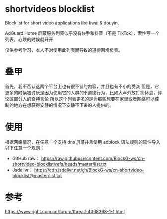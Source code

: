 # shortvideos blocklist
Blocklist for short video applications like kwai &amp; douyin.

AdGuard Home 屏蔽服务列表似乎没有快手和抖音（不是 TikTok），索性写一个列表，心烦的时候就开开

仅供参考学习，本人不对使用此列表而导致的道德困境负责。

# 叠甲
首先，我不否认这两个平台上也有很不错的内容，并且也有不小的受众
但是，它更多的时候被讨厌是因为使用它的人群的不道德行为，比如大声外放打扰休息，评论区部分人的奇特言论
所以这个列表更多的是为那些想要在家里或者网络可以控制的地方在想获得安静的情况下安静不下来的人提供的。

# 使用
根据网络情况，在任意一个支持 dns 屏蔽并且使用 adblock 语法规则的软件导入以下任意一个规则：

- GitHub raw： https://raw.githubusercontent.com/BlockG-ws/cn-shortvideo-blocklist/refs/heads/master/list.txt
- Jsdelivr： https://cdn.jsdelivr.net/gh/BlockG-ws/cn-shortvideo-blocklist@master/list.txt

# 参考
https://www.right.com.cn/forum/thread-4068368-1-1.html
